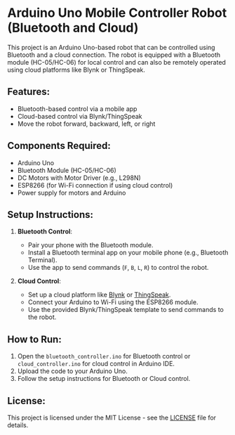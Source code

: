 # Arduino Uno Mobile Controller Robot (Bluetooth and Cloud)

This project is an Arduino Uno-based robot that can be controlled using Bluetooth and a cloud connection. The robot is equipped with a Bluetooth module (HC-05/HC-06) for local control and can also be remotely operated using cloud platforms like Blynk or ThingSpeak.

## Features:
- Bluetooth-based control via a mobile app
- Cloud-based control via Blynk/ThingSpeak
- Move the robot forward, backward, left, or right

## Components Required:
- Arduino Uno
- Bluetooth Module (HC-05/HC-06)
- DC Motors with Motor Driver (e.g., L298N)
- ESP8266 (for Wi-Fi connection if using cloud control)
- Power supply for motors and Arduino

## Setup Instructions:
1. **Bluetooth Control**:
   - Pair your phone with the Bluetooth module.
   - Install a Bluetooth terminal app on your mobile phone (e.g., Bluetooth Terminal).
   - Use the app to send commands (`F`, `B`, `L`, `R`) to control the robot.

2. **Cloud Control**:
   - Set up a cloud platform like [Blynk](https://blynk.io) or [ThingSpeak](https://thingspeak.com).
   - Connect your Arduino to Wi-Fi using the ESP8266 module.
   - Use the provided Blynk/ThingSpeak template to send commands to the robot.

## How to Run:
1. Open the `bluetooth_controller.ino` for Bluetooth control or `cloud_controller.ino` for cloud control in Arduino IDE.
2. Upload the code to your Arduino Uno.
3. Follow the setup instructions for Bluetooth or Cloud control.

## License:
This project is licensed under the MIT License - see the [LICENSE](LICENSE) file for details.


